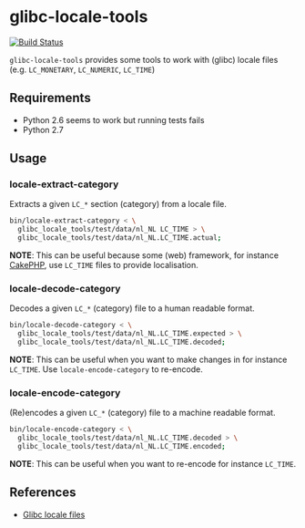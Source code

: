 # glibc-locale-tools

[![Build Status](https://travis-ci.org/Oefenweb/glibc-locale-tools.svg)](https://travis-ci.org/Oefenweb/glibc-locale-tools)

`glibc-locale-tools` provides some tools to work with (glibc) locale files (e.g. `LC_MONETARY`, `LC_NUMERIC`, `LC_TIME`)

## Requirements

* Python 2.6 seems to work but running tests fails
* Python 2.7

## Usage

### locale-extract-category

Extracts a given `LC_*` section (category) from a locale file.

```sh
bin/locale-extract-category < \
  glibc_locale_tools/test/data/nl_NL LC_TIME > \
  glibc_locale_tools/test/data/nl_NL.LC_TIME.actual;
```

__NOTE__: This can be useful because some (web) framework, for instance [CakePHP](http://book.cakephp.org/2.0/en/core-libraries/internationalization-and-localization.html), use `LC_TIME` files to provide localisation.

### locale-decode-category

Decodes a given `LC_*` (category) file to a human readable format.

```sh
bin/locale-decode-category < \
  glibc_locale_tools/test/data/nl_NL.LC_TIME.expected > \
  glibc_locale_tools/test/data/nl_NL.LC_TIME.decoded;
```

__NOTE__: This can be useful when you want to make changes in for instance `LC_TIME`. Use `locale-encode-category` to re-encode.

### locale-encode-category

(Re)encodes a given `LC_*` (category) file to a machine readable format.

```sh
bin/locale-encode-category < \
  glibc_locale_tools/test/data/nl_NL.LC_TIME.decoded > \
  glibc_locale_tools/test/data/nl_NL.LC_TIME.encoded;
```

__NOTE__: This can be useful when you want to re-encode for instance `LC_TIME`.

## References

* [Glibc locale files](http://localization-guide.readthedocs.org/en/latest/guide/locales/glibc.html)
